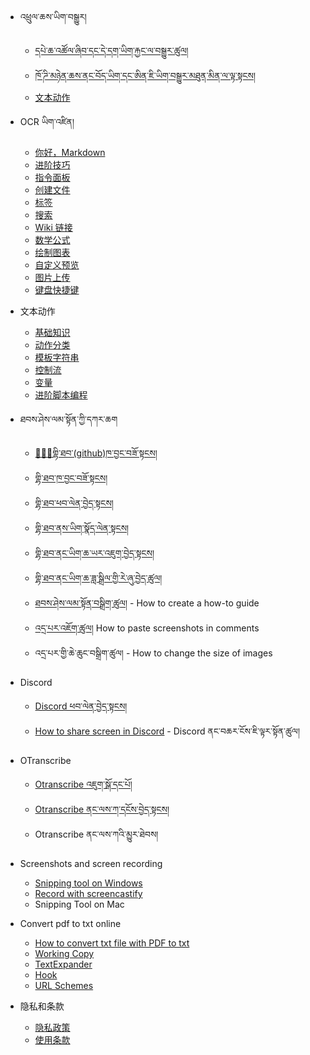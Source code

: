 - འཕྲུལ་ཆས་ཡིག་བསྒྱུར།
  - [དཔེ་ཆ་འཚོལ་ཞིབ་དང་དེ་དག་ཡིག་རྐྱང་ལ་བསྒྱུར་ཚུལ།](bo/mt/bo-versions.md)
  - [ཁོ་ཌི་མཉེན་ཆས་ནང་བོད་ཡིག་དང་ཨིན་ཇི་ཡིག་བསྒྱུར་མཐུན་མིན་ལ་ལྟ་སྟངས།](bo/mt/Proof_reading_alignment.md)
  - [文本动作](bo/quick-start/actions.md)
- OCR ཡིག་འཛིན།
  - [你好，Markdown](bo/editor/hello-markdown.md)
  - [进阶技巧](bo/editor/pro-tips.md)
  - [指令面板](bo/editor/command-palette.md)
  - [创建文件](bo/editor/file-creation.md)
  - [标签](bo/editor/tags.md)
  - [搜索](bo/editor/search.md)
  - [Wiki 链接](bo/editor/wiki-links.md)
  - [数学公式](bo/editor/math.md)
  - [绘制图表](bo/editor/diagrams.md)
  - [自定义预览](bo/editor/custom-preview.md)
  - [图片上传](bo/editor/image-uploading.md)
  - [键盘快捷键](bo/editor/cheatsheet.md)
- 文本动作
  - [基础知识](bo/actions/basics.md)
  - [动作分类](bo/actions/categories.md)
  - [模板字符串](bo/actions/template-strings.md)
  - [控制流](bo/actions/control-flow.md)
  - [变量](bo/actions/variables.md)
  - [进阶脚本编程](bo/actions/scripting.md)

- ཐབས་ཤེས་ལམ་སྟོན་ཀྱི་དཀར་ཆག
  - [👨🏽‍💻གྷི་ཐབ་(github)ཁ་བྱང་བཟོ་སྟངས།](https://github.com/MonlamAI/Wiki/blob/main/docs/bo/howto/install-github-desktop.md)
  - [གྷི་ཐབ་ཁ་བྱང་བཟོ་སྟངས། ](https://github.com/orgs/MonlamAI/discussions/9)
  - [གྷི་ཐབ་ཕབ་ལེན་བྱེད་སྟངས། ](https://github.com/orgs/MonlamAI/discussions/18)
  - [གྷི་ཐབ་ནས་ཡིག་སྣོད་ལེན་སྟངས།](https://github.com/orgs/MonlamAI/discussions/20)
  - [གྷི་ཐབ་ནང་ཡིག་ཆ་ཡར་འཇུག་བྱེད་སྟངས།](https://github.com/orgs/MonlamAI/discussions/23)
  - [གྷི་ཐབ་ནང་ཡིག་ཆ་ཟླ་སྒྲིལ་གྱི་རེ་ཞུ་བྱེད་ཚུལ། ](https://github.com/orgs/MonlamAI/discussions/31)
  - [ཐབས་ཤེས་ལམ་སྟོན་བསྒྲིག་ཚུལ།](https://github.com/orgs/MonlamAI/discussions/6) - How to create a how-to guide
  - [འདྲ་པར་འཇོག་ཚུལ།](https://github.com/orgs/MonlamAI/discussions/22) How to paste screenshots in comments
  - འདྲ་པར་གྱི་ཆེ་ཆུང་བསྒྲིག་ཚུལ། - How to change the size of images

- Discord
  - [Discord ཕབ་ལེན་བྱེད་སྟངས། ](https://github.com/orgs/MonlamAI/discussions/13)
  - [How to share screen in Discord](https://github.com/orgs/MonlamAI/discussions/2) - Discord ནང་བཆར་ངོས་ཇི་ལྟར་སྟོན་ཚུལ།

- OTranscribe
  - [Otranscribe འཇུག་སྒོ་དང་པོ། ](https://github.com/orgs/MonlamAI/discussions/24)
  - [Otranscribe ནང་ལས་ཀ་དངོས་བྱེད་སྟངས།](https://github.com/orgs/MonlamAI/discussions/25)
  - Otranscribe ནང་ལས་ཀའི་མྱུར་ཐེབས། 

- Screenshots and screen recording
  - [Snipping tool on Windows](https://github.com/MonlamAI/requests/discussions/29)
  - [Record with screencastify](https://github.com/orgs/MonlamAI/discussions/30)
  - Snipping Tool on Mac

- Convert pdf to txt online
  - [How to convert txt file with PDF to txt](https://github.com/orgs/MonlamAI/discussions/33)
  - [Working Copy](bo/integration/working-copy.md)
  - [TextExpander](bo/integration/text-expander.md)
  - [Hook](bo/integration/hook.md)
  - [URL Schemes](bo/integration/url-schemes.md)

- 隐私和条款
  - [隐私政策](bo/privacy.md)
  - [使用条款](bo/terms.md)
